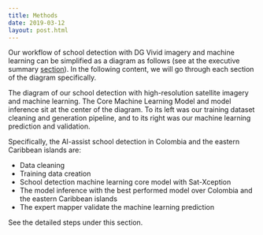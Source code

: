 ```yaml
---
title: Methods
date: 2019-03-12
layout: post.html
---
```


Our workflow of school detection with DG Vivid imagery and machine learning can be simplified as a diagram as follows (see at the executive summary [section](link?)). In the following content, we will go through each section of the diagram specifically.

The diagram of our school detection with high-resolution satellite imagery and machine learning. The Core Machine Learning Model and model inference sit at the center of the diagram. To its left was our training dataset cleaning and generation pipeline, and to its right was our machine learning prediction and validation.

Specifically, the AI-assist school detection in Colombia and the eastern Caribbean islands are:
- Data cleaning
- Training data creation
- School detection machine learning core model with Sat-Xception
- The model inference with the best performed model over Colombia and the eastern Caribbean islands
- The expert mapper validate the machine learning prediction

See the detailed steps under this section.
